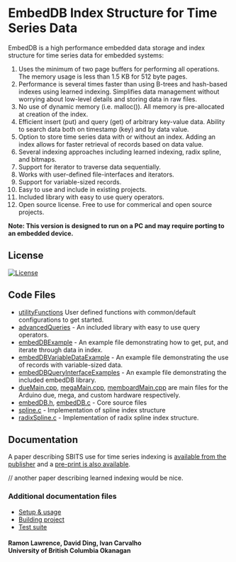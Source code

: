 # EmbedDB Index Structure for Time Series Data

EmbedDB is a high performance embedded data storage and index structure for time series data for embedded systems:

1. Uses the minimum of two page buffers for performing all operations. The memory usage is less than 1.5 KB for 512 byte pages.
2. Performance is several times faster than using B-trees and hash-based indexes using learned indexing. Simplifies data management without worrying about low-level details and storing data in raw files.
3. No use of dynamic memory (i.e. malloc()). All memory is pre-allocated at creation of the index.
4. Efficient insert (put) and query (get) of arbitrary key-value data. Ability to search data both on timestamp (key) and by data value.
5. Option to store time series data with or without an index. Adding an index allows for faster retrieval of records based on data value.
6. Several indexing approaches including learned indexing, radix spline, and bitmaps. 
7. Support for iterator to traverse data sequentially.
8. Works with user-defined file-interfaces and iterators. 
9. Support for variable-sized records.
10. Easy to use and include in existing projects.
11. Included library with easy to use query operators. 
12. Open source license. Free to use for commerical and open source projects.

**Note: This version is designed to run on a PC and may require porting to an embedded device.**


## License

[![License](https://img.shields.io/badge/License-BSD%203--Clause-blue.svg)](https://opensource.org/licenses/BSD-3-Clause)

## Code Files

-   [utilityFunctions](src/embedDB/utilityFunctions.c) User defined functions with common/default configurations to get started.
-   [advancedQueries](src/query-interface/advancedQueries.c) - An included library with easy to use query operators. 
-   [embedDBExample](src/embedDBExample.h) - An example file demonstrating how to get, put, and iterate through data in index. 
-   [embedDBVariableDataExample](src/embedDBVariableDataExample.h) - An example file demonstrating the use of records with variable-sized data. 
-   [embedDBQueryInterfaceExamples](src/advancedQueryInterfaceExample.h) - An example file demonstrating the included embedDB library. 
-   [dueMain.cpp](src/dueMain.cpp), [megaMain.cpp](src/megaMain.cpp), [memboardMain.cpp](src/memBoardMain.cpp) are main files for the Arduino due, mega, and custom hardware respectively.
-   [embedDB.h](src/embedDB/embedDB.h), [embedDB.c](src/embedDB/embedDB.c) - Core source files 
-   [spline.c](src/spline/spline.c) - Implementation of spline index structure
-   [radixSpline.c](src/spline/radixspline.c) - Implementation of radix spline index structure. 

## Documentation

A paper describing SBITS use for time series indexing is [available from the publisher](https://www.scitepress.org/Link.aspx?doi=10.5220/0010318800920099) and a [pre-print is also available](SBITS_time_series_index.pdf).

// another paper describing learned indexing would be nice.

### Additional documentation files

-   [Setup & usage](docs/usageInfo.md)
-   [Building project](docs/buildRunInformation.md)
-   [Test suite](docs/testInfo.md)

#### Ramon Lawrence, David Ding, Ivan Carvalho<br>University of British Columbia Okanagan
